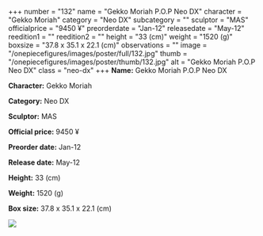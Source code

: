 +++
number = "132"
name = "Gekko Moriah P.O.P Neo DX"
character = "Gekko Moriah"
category = "Neo DX"
subcategory = ""
sculptor = "MAS"
officialprice = "9450 ¥"
preorderdate = "Jan-12"
releasedate = "May-12"
reedition1 = ""
reedition2 = ""
height = "33 (cm)"
weight = "1520 (g)"
boxsize = "37.8 x 35.1 x 22.1 (cm)"
observations = ""
image = "/onepiecefigures/images/poster/full/132.jpg"
thumb = "/onepiecefigures/images/poster/thumb/132.jpg"
alt = "Gekko Moriah P.O.P Neo DX"
class = "neo-dx"
+++
**Name:** Gekko Moriah P.O.P Neo DX

**Character:** Gekko Moriah

**Category:** Neo DX 

**Sculptor:** MAS

**Official price:** 9450 ¥

**Preorder date:** Jan-12

**Release date:** May-12

**Height:** 33 (cm)

**Weight:** 1520 (g)

**Box size:** 37.8 x 35.1 x 22.1 (cm)

<img src="/onepiecefigures/images/poster/thumb/132.jpg">